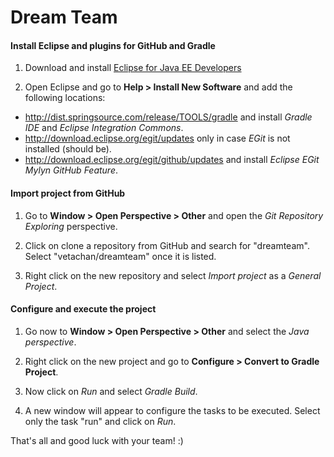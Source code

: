 Dream Team
==========

#### Install Eclipse and plugins for GitHub and Gradle

1. Download and install [Eclipse for Java EE Developers](http://www.eclipse.org/downloads/)

2. Open Eclipse and go to **Help > Install New Software** and add the following locations:
  * http://dist.springsource.com/release/TOOLS/gradle and install *Gradle IDE* and *Eclipse Integration Commons*.
  * http://download.eclipse.org/egit/updates only in case *EGit* is not installed (should be).
  * http://download.eclipse.org/egit/github/updates and install *Eclipse EGit Mylyn GitHub Feature*.

#### Import project from GitHub

1. Go to **Window > Open Perspective > Other** and open the *Git Repository Exploring* perspective.

2. Click on clone a repository from GitHub and search for "dreamteam". Select "vetachan/dreamteam" once it is listed.

3. Right click on the new repository and select *Import project* as a *General Project*.

#### Configure and execute the project

1. Go now to **Window > Open Perspective > Other** and select the *Java perspective*.

2. Right click on the new project and go to **Configure > Convert to Gradle Project**.

3. Now click on *Run* and select *Gradle Build*.

4. A new window will appear to configure the tasks to be executed. Select only the task "run" and click on *Run*.

That's all and good luck with your team! :)
